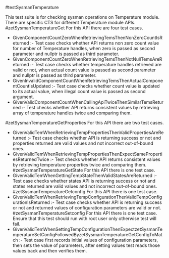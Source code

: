 #testSysmanTemperature

This test suite is for checking sysman operations on Temperature module. There are specific CTS for different Temperature module APIs.
#zetSysmanTemperatureGet
For this API there are four test cases.
* GivenComponentCountZeroWhenRetrievingTemsThenNonZeroCountIsReturned :- Test case checks whether API returns non zero count value for number of Temperature handles, when zero is passed as second parameter and nullptr is passed as third parameter.
* GivenComponentCountZeroWhenRetrievingTemsThenNotNullTemsAreReturned :- Test case checks whether temperature handles retrieved are valid or not, when actual count value is passed as second parameter and nullptr is passed as third parameter.
* GivenInvalidComponentCountWhenRetrievingTemsThenActualComponentCountIsUpdated :- Test case checks whether count value is updated to its actual value, when illegal count value is passed as second argument.
* GivenValidComponentCountWhenCallingApiTwiceThenSimilarTemsReturned :- Test checks whether API returns consistent values by retrieving array of temperature handles twice and comparing them.

#zetSysmanTemperatureGetProperties
For this API there are two test cases.
* GivenValidTemWhenRetrievingTempPropertiesThenValidPropertiesAreReturned :- Test case checks whether API is returning success or not and properties returned are valid values and not incorrect out-of-bound ones.
* GivenValidTemWhenRetrievingTempPropertiesThenExpectSamePropertiesReturnedTwice :- Test checks whether API returns consistent values by retrieving temperature properties twice and comparing them.
#zetSysmanTemperatureGetState
For this API there is one test case.
* GivenValidTemWhenGettingTempStateThenValidStatesAreReturned :- Test case checks whether states API is returning success or not and states returned are valid values and not incorrect out-of-bound ones.
#zetSysmanTemperatureGetconfig
For this API there is one test case.
* GivenValidTemWhenRetrievingTempConfigurationThenValidTempConfigurationIsReturned :- Test case checks whether API is returning success or not and returned values of configuration parameters are valid or not.
#zetSysmanTemperatureSetconfig
For this API there is one test case. Ensure that this test should run with root user only otherwise test will fail.
* GivenValidTemWhenSettingTempConfigurationThenExpectzetSysmanTemperatureSetConfigFollowedByzetSysmanTemperatureGetConfigToMatch :- Test case first records initial values of configuration parameters, then sets the value of parameters, after setting values test reads those values back and then verifies them.

